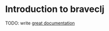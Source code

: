 # Introduction to braveclj

TODO: write [great documentation](http://jacobian.org/writing/what-to-write/)
